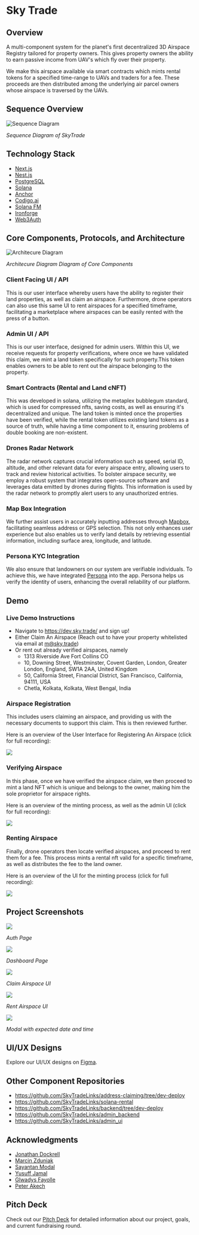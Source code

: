 # Sky Trade

## Overview

A multi-component system for the planet's first decentralized 3D Airspace Registry tailored for property owners. This gives property owners the ability to earn passive income from UAV's which fly over their property.

We make this airspace available via smart contracts which mints rental tokens for a specified time-range to UAVs and traders for a fee. These proceeds are then distributed among the underlying air parcel owners whose airspace is traversed by the UAVs.

## Sequence Overview

![Sequence Diagram](diagrams/system_sequence_diagram.png)

_Sequence Diagram of SkyTrade_

## Technology Stack

- [Next.js](https://nextjs.org/)
- [Nest.js](https://nestjs.com/)
- [PostgreSQL](https://postgresql.org/)
- [Solana](https://solana.com/)
- [Anchor](https://www.anchor-lang.com/)
- [Codigo.ai](https://www.codigo.ai/)
- [Solana FM](https://solana.fm/)
- [Ironforge](https://www.ironforge.cloud/)
- [Web3Auth](https://web3auth.io/)

## Core Components, Protocols, and Architecture

![Architecure Diagram](diagrams/architecture_diagram.png)

_Architecure Diagram Diagram of Core Components_

### Client Facing UI / API

This is our user interface whereby users have the ability to register their land properties, as well as claim an airspace. Furthermore, drone operators can also use this same UI to rent airspaces for a specified timeframe, facilitating a marketplace where airspaces can be easily rented with the press of a button.

### Admin UI / API

This is our user interface, designed for admin users. Within this UI, we receive requests for property verifications, where once we have validated this claim, we mint a land token specifically for such property.This token enables owners to be able to rent out the airspace belonging to the property.

### Smart Contracts (Rental and Land cNFT)

This was developed in solana, utilizing the metaplex bubblegum standard, which is used for compressed nfts, saving costs, as well as ensuring it's decentralized and unique. The land token is minted once the properties have been verified, while the rental token utilizes existing land tokens as a source of truth, while having a time component to it, ensuring problems of double booking are non-existent.

### Drones Radar Network

The radar network captures crucial information such as speed, serial ID, altitude, and other relevant data for every airspace entry, allowing users to track and review historical activities. To bolster airspace security, we employ a robust system that integrates open-source software and leverages data emitted by drones during flights. This information is used by the radar network to promptly alert users to any unauthorized entries.

### Map Box Integration

We further assist users in accurately inputting addresses through [Mapbox](https://www.mapbox.com/), facilitating seamless address or GPS selection. This not only enhances user experience but also enables us to verify land details by retrieving essential information, including surface area, longitude, and latitude.

### Persona KYC Integration

We also ensure that landowners on our system are verifiable individuals. To achieve this, we have integrated [Persona](https://withpersona.com/) into the app. Persona helps us verify the identity of users, enhancing the overall reliability of our platform.

## Demo

### Live Demo Instructions

- Navigate to https://dev.sky.trade/ and sign up!
- Either Claim An Airspace (Reach out to have your property whitelisted via email at m@sky.trade)
- Or rent out already verified airspaces, namely
  - 1313 Riverside Ave Fort Collins CO
  - 10, Downing Street, Westminster, Covent Garden, London, Greater London, England, SW1A 2AA, United Kingdom
  - 50, California Street, Financial District, San Francisco, California, 94111, USA
  - Chetla, Kolkata, Kolkata, West Bengal, India

### Airspace Registration

This includes users claiming an airspace, and providing us with the necessary documents to support this claim. This is then reviewed further.

Here is an overview of the User Interface for Registering An Airspace (click for full recording):

<div>
    <a href="https://www.loom.com/share/66a8175f270b48e48b634db7d0fe1427" target="_blank">
        <img src="https://cdn.loom.com/sessions/thumbnails/66a8175f270b48e48b634db7d0fe1427-with-play.gif">
    </a>
</div>

### Verifying Airspace

In this phase, once we have verified the airspace claim, we then proceed to mint a land NFT which is unique and belongs to the owner, making him the sole proprietor for airspace rights.

Here is an overview of the minting process, as well as the admin UI (click for full recording):

<div>
    <a href="https://www.loom.com/share/debbe058aaec409fadce8d0bb3688f64" target="_blank">
        <img src="https://cdn.loom.com/sessions/thumbnails/debbe058aaec409fadce8d0bb3688f64-with-play.gif">
    </a>
</div>

### Renting Airspace

Finally, drone operators then locate verified airspaces, and proceed to rent them for a fee. This process mints a rental nft valid for a specific timeframe, as well as distributes the fee to the land owner.

Here is an overview of the UI for the minting process (click for full recording):

<div>
    <a href="https://www.loom.com/share/ef2fa9bc3d0f4c47851cabb4f12b1963" target="_blank">
        <img src="https://cdn.loom.com/sessions/thumbnails/ef2fa9bc3d0f4c47851cabb4f12b1963-with-play.gif">
    </a>
</div>

## Project Screenshots

<img src="https://res.cloudinary.com/erenaspire7/image/upload/v1706818633/jhtcvkyu4ve4wjqqh2ym.png">

_Auth Page_

<img src="https://res.cloudinary.com/erenaspire7/image/upload/v1706818634/havrfs3uvxd3x7zsmufd.png">

_Dashboard Page_

<img src="https://res.cloudinary.com/erenaspire7/image/upload/v1706818634/uadqt2sspagxbbcxtqwj.png">

_Claim Airspace UI_

<img src="https://res.cloudinary.com/erenaspire7/image/upload/v1706818634/ibpzb3fm8reck0pjykdu.png">

_Rent Airspace UI_

<img src="https://res.cloudinary.com/erenaspire7/image/upload/v1706818634/grdpgnhtguy1z7rglxs7.png">

_Modal with expected date and time_

## UI/UX Designs

Explore our UI/UX designs on [Figma](https://www.figma.com/file/NwkvHLwU7u52LdxKg37x14/sky-trade?type=design&node-id=33-90&mode=design&t=LtQm2TN7Wlayb7ik-0).

## Other Component Repositories

- https://github.com/SkyTradeLinks/address-claiming/tree/dev-deploy
- https://github.com/SkyTradeLinks/solana-rental
- https://github.com/SkyTradeLinks/backend/tree/dev-deploy
- https://github.com/SkyTradeLinks/admin_backend
- https://github.com/SkyTradeLinks/admin_ui

## Acknowledgments

- [Jonathan Dockrell](https://www.linkedin.com/in/jonathandockrell/)
- [Marcin Zduniak](https://www.linkedin.com/in/marcinzduniak/)
- [Sayantan Modal](https://www.linkedin.com/in/sayantan-mondal-1693101b4/)
- [Yusuff Jamal](https://www.linkedin.com/in/jamal-yusuff-1a4aa1212/)
- [Glwadys Fayolle](https://www.linkedin.com/in/glwadysfayolle/)
- [Peter Akech](https://www.linkedin.com/in/peter-akech-2a777417/)

## Pitch Deck

Check out our [Pitch Deck](https://docs.google.com/presentation/d/1noBhUjozHX6jM7-iJRwNcAG4YPRead07lQuHpTORFDc/edit) for detailed information about our project, goals, and current fundraising round.